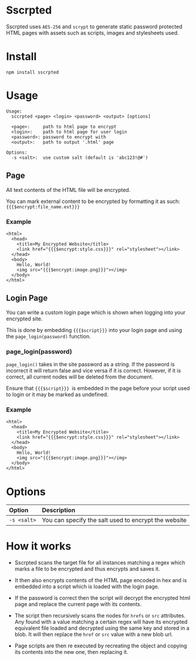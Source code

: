 # Sscrpted

Sscrpted uses `AES-256` and `scrypt` to generate static password protected HTML
pages with assets such as scripts, images and stylesheets used.

# Install

`npm install sscrpted`

# Usage

```
Usage:
  sccrpted <page> <login> <password> <output> [options]

  <page>:     path to html page to encrypt
  <login>:    path to html page for user login
  <password>: password to encrypt with
  <output>:   path to output '.html' page

Options:
  -s <salt>:  use custom salt (default is 'abc123!@#')
```

## Page

All text contents of the HTML file will be encrypted.

You can mark external content to be encrypted by formatting it as such:
`{{{$encrypt:file_name.ext}}}`

### Example

```
<html>
  <head>
    <title>My Encrypted Website</title>
    <link href="{{{$encrypt:style.css}}}" rel="stylesheet"></link>
  </head>
  <body>
    Hello, World!
    <img src="{{{$encrypt:image.png}}}"></img>
  </body>
</html>

```

## Login Page

You can write a custom login page which is shown when logging into your
encrypted site.

This is done by embedding `{{{$script}}}` into your login page and using the
`page_login(password)` function.

### page_login(password)

`page_login()` takes in the site password as a string. If the password is
incorrect it will return false and vice versa if it is correct. However, if it
is correct, all current nodes will be deleted from the document.

Ensure that `{{{$script}}} `is embedded in the page before your script used to
login or it may be marked as undefined.

### Example

```
<html>
  <head>
    <title>My Encrypted Website</title>
    <link href="{{{$encrypt:style.css}}}" rel="stylesheet"></link>
  </head>
  <body>
    Hello, World!
    <img src="{{{$encrypt:image.png}}}"></img>
  </body>
</html>
```

# Options

| Option           | Description |
| :--              | :---        |
| `-s <salt>`      | You can specify the salt used to encrypt the website |

# How it works

- Sscrpted scans the target file for all instances matching a regex which marks
  a file to be encrypted and thus encrypts and saves it.

- It then also encrypts contents of the HTML page encoded in hex and is embedded
  into a script which is loaded with the login page.

- If the password is correct then the script will decrypt the encrypted html
  page and replace the current page with its contents.

- The script then recursively scans the nodes for `hrefs` or `src` attributes.
  Any found with a value matching a certain regex will have its encrypted
  equivalent file loaded and decrypted using the same key and stored in a blob.
  It will then replace the `href` or `src` value with a new blob url.

- Page scripts are then re executed by recreating the object and copying its
  contents into the new one, then replacing it.
